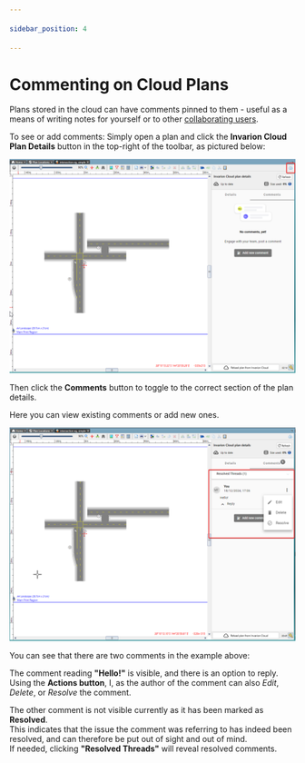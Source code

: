 ```yaml
---

sidebar_position: 4

---
```

# Commenting on Cloud Plans

Plans stored in the cloud can have comments pinned to them - useful as a means of writing notes for yourself or to other [collaborating users](./sharing-cloud-plans.md).

To see or add comments: Simply open a plan and click the **Invarion Cloud Plan Details** button in the top-right of the toolbar, as pictured below:

![invarion cloud plan details toolbar button](./assets/ic-toolbar-comments.png)

Then click the **Comments** button to toggle to the correct section of the plan details.

Here you can view existing comments or add new ones.

![cloud plan comments](./assets/ic-comments-internal.png)

You can see that there are two comments in the example above:

The comment reading **"Hello!"** is visible, and there is an option to reply.<br />Using the **Actions button**, I, as the author of the comment can also *Edit*, *Delete*, or *Resolve* the comment.

The other comment is not visible currently as it has been marked as **Resolved**.<br />This indicates that the issue the comment was referring to has indeed been resolved, and can therefore be put out of sight and out of mind.<br />If needed, clicking **"Resolved Threads"** will reveal resolved comments.

